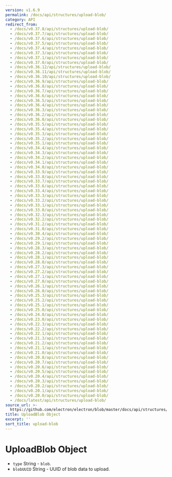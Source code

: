 ```yaml
---
version: v1.6.9
permalink: /docs/api/structures/upload-blob/
category: API
redirect_from:
  - /docs/v0.37.8/api/structures/upload-blob/
  - /docs/v0.37.7/api/structures/upload-blob/
  - /docs/v0.37.6/api/structures/upload-blob/
  - /docs/v0.37.5/api/structures/upload-blob/
  - /docs/v0.37.4/api/structures/upload-blob/
  - /docs/v0.37.3/api/structures/upload-blob/
  - /docs/v0.37.1/api/structures/upload-blob/
  - /docs/v0.37.0/api/structures/upload-blob/
  - /docs/v0.36.12/api/structures/upload-blob/
  - /docs/v0.36.11/api/structures/upload-blob/
  - /docs/v0.36.10/api/structures/upload-blob/
  - /docs/v0.36.9/api/structures/upload-blob/
  - /docs/v0.36.8/api/structures/upload-blob/
  - /docs/v0.36.7/api/structures/upload-blob/
  - /docs/v0.36.6/api/structures/upload-blob/
  - /docs/v0.36.5/api/structures/upload-blob/
  - /docs/v0.36.4/api/structures/upload-blob/
  - /docs/v0.36.3/api/structures/upload-blob/
  - /docs/v0.36.2/api/structures/upload-blob/
  - /docs/v0.36.0/api/structures/upload-blob/
  - /docs/v0.35.5/api/structures/upload-blob/
  - /docs/v0.35.4/api/structures/upload-blob/
  - /docs/v0.35.3/api/structures/upload-blob/
  - /docs/v0.35.2/api/structures/upload-blob/
  - /docs/v0.35.1/api/structures/upload-blob/
  - /docs/v0.34.4/api/structures/upload-blob/
  - /docs/v0.34.3/api/structures/upload-blob/
  - /docs/v0.34.2/api/structures/upload-blob/
  - /docs/v0.34.1/api/structures/upload-blob/
  - /docs/v0.34.0/api/structures/upload-blob/
  - /docs/v0.33.9/api/structures/upload-blob/
  - /docs/v0.33.8/api/structures/upload-blob/
  - /docs/v0.33.7/api/structures/upload-blob/
  - /docs/v0.33.6/api/structures/upload-blob/
  - /docs/v0.33.4/api/structures/upload-blob/
  - /docs/v0.33.3/api/structures/upload-blob/
  - /docs/v0.33.2/api/structures/upload-blob/
  - /docs/v0.33.1/api/structures/upload-blob/
  - /docs/v0.33.0/api/structures/upload-blob/
  - /docs/v0.32.3/api/structures/upload-blob/
  - /docs/v0.32.2/api/structures/upload-blob/
  - /docs/v0.31.2/api/structures/upload-blob/
  - /docs/v0.31.0/api/structures/upload-blob/
  - /docs/v0.30.4/api/structures/upload-blob/
  - /docs/v0.29.2/api/structures/upload-blob/
  - /docs/v0.29.1/api/structures/upload-blob/
  - /docs/v0.28.3/api/structures/upload-blob/
  - /docs/v0.28.2/api/structures/upload-blob/
  - /docs/v0.28.1/api/structures/upload-blob/
  - /docs/v0.28.0/api/structures/upload-blob/
  - /docs/v0.27.3/api/structures/upload-blob/
  - /docs/v0.27.2/api/structures/upload-blob/
  - /docs/v0.27.1/api/structures/upload-blob/
  - /docs/v0.27.0/api/structures/upload-blob/
  - /docs/v0.26.1/api/structures/upload-blob/
  - /docs/v0.26.0/api/structures/upload-blob/
  - /docs/v0.25.3/api/structures/upload-blob/
  - /docs/v0.25.2/api/structures/upload-blob/
  - /docs/v0.25.1/api/structures/upload-blob/
  - /docs/v0.25.0/api/structures/upload-blob/
  - /docs/v0.24.0/api/structures/upload-blob/
  - /docs/v0.23.0/api/structures/upload-blob/
  - /docs/v0.22.3/api/structures/upload-blob/
  - /docs/v0.22.2/api/structures/upload-blob/
  - /docs/v0.22.1/api/structures/upload-blob/
  - /docs/v0.21.3/api/structures/upload-blob/
  - /docs/v0.21.2/api/structures/upload-blob/
  - /docs/v0.21.1/api/structures/upload-blob/
  - /docs/v0.21.0/api/structures/upload-blob/
  - /docs/v0.20.8/api/structures/upload-blob/
  - /docs/v0.20.7/api/structures/upload-blob/
  - /docs/v0.20.6/api/structures/upload-blob/
  - /docs/v0.20.5/api/structures/upload-blob/
  - /docs/v0.20.4/api/structures/upload-blob/
  - /docs/v0.20.3/api/structures/upload-blob/
  - /docs/v0.20.2/api/structures/upload-blob/
  - /docs/v0.20.1/api/structures/upload-blob/
  - /docs/v0.20.0/api/structures/upload-blob/
  - /docs/latest/api/structures/upload-blob/
source_url: >-
  https://github.com/electron/electron/blob/master/docs/api/structures/upload-blob.md
title: UploadBlob Object
excerpt: ''
sort_title: upload-blob
---
```




<!--


                                      ::::
                                    :o+//+o:
                                    +o    oo-
                                    :o+//oo/+o/
                                      -::-   -oo:
                                               /s/
                      -::::::::-                :s/  :::--
                  :+oo+////////+:        -:/+oo/ :s:-///++oo+:
                /o+:                -/+oo+/:-     +o-      -:+o:
               /s:              -:+o+/:           -o+         :s/
              -s/            -/oo/:                /s-         +s-
              -s/         -/oo/-                   -s/         /s-
               oo       :+o/-                       oo         oo
               -s/    :oo/                          /s-       /s-
                :s/ :oo:              -::-          /s-      /s:
                  -+o/               /ssss/         :s:    -+o-
                 :o+--               /ssss/         :s:   :o+-
                :s/  +o:              -::-          /s-   --
               -s/    :+o/-                         /s-
               oo       -+o+-                       oo
              -s/         -/oo/-                   -s/
             -+soo+:         -/oo/:                /s-      /oooo+-
             o+   :s:           -:+o+/:-          -o+      /s:  -oo
             oo:--/s:       ::      -:+oo+/:-     -/-      /s/--:o+
              :+++/-        :s:          -:/+ooo++//////++oo//+o+:
                             /s:                --::::::--
                              /s/              /s-
                               :oo:          :oo:
                                 /oo/-    -/oo/
                                   -/+oooo+/-





                   _______  _______  _______  _______  __
                  |       ||       ||       ||       ||  |
                  |  _____||_     _||   _   ||    _  ||  |
                  | |_____   |   |  |  | |  ||   |_| ||  |
                  |_____  |  |   |  |  |_|  ||    ___||__|
                   _____| |  |   |  |       ||   |     __
                  |_______|  |___|  |_______||___|    |__|


    This file is generated automatically, so it should not be edited.

    To make changes, head over to the electron/electron repository:

    https://github.com/electron/electron/blob/master/docs/api/structures/upload-blob.md

    Thanks!

-->
# UploadBlob Object

*   `type` String - `blob`.
*   `blobUUID` String - UUID of blob data to upload.
